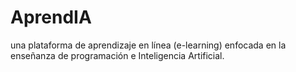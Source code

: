# AprendIA
una plataforma de aprendizaje en línea (e-learning) enfocada en la enseñanza de programación e Inteligencia Artificial.
